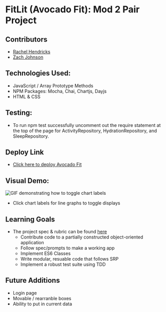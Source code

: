 # FitLit (Avocado Fit): Mod 2 Pair Project

## Contributors
* [Rachel Hendricks](https://github.com/rhen92)
* [Zach Johnson](https://github.com/zachjjohns)

## Technologies Used:
* JavaScript / Array Prototype Methods
* NPM Packages: Mocha, Chai, Chartjs, Dayjs
* HTML & CSS

## Testing:
 * To run npm test successfully uncomment out the require statement at the top of the page for ActivityRepository, HydrationRepository, and SleepRepository.

## Deploy Link
* [Click here to deploy Avocado Fit](https://rhen92.github.io/fitlit-starter-kit/src/index.html)

## Visual Demo:
![GIF demonstrating how to toggle chart labels](https://media.giphy.com/media/4q7WvSp08SptxtMI7L/giphy.gif)
  * Click chart labels for line graphs to toggle displays

## Learning Goals
* The project spec & rubric can be found [here](https://frontend.turing.io/projects/fitlit.html)
  * Contribute code to a partially constructed object-oriented application
  * Follow spec/prompts to make a working app
  * Implement ES6 Classes
  * Write modular, resuable code that follows SRP
  * Implement a robust test suite using TDD

## Future Additions
* Login page
* Movable / rearranble boxes
* Ability to put in current data
